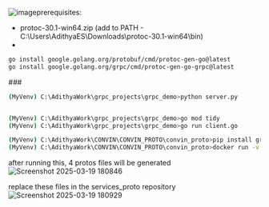 ![image](https://github.com/user-attachments/assets/0c924f39-02c7-46f0-8e42-bf9ca3b82f2c)prerequisites:
  - protoc-30.1-win64.zip (add to PATH - C:\Users\AdithyaES\Downloads\protoc-30.1-win64\bin)
  - 
``` bash
go install google.golang.org/protobuf/cmd/protoc-gen-go@latest
go install google.golang.org/grpc/cmd/protoc-gen-go-grpc@latest
```

#*#*#
``` bash
(MyVenv) C:\AdithyaWork\grpc_projects\grpc_demo>python server.py


(MyVenv) C:\AdithyaWork\grpc_projects\grpc_demo>go mod tidy
(MyVenv) C:\AdithyaWork\grpc_projects\grpc_demo>go run client.go
```





``` bash
(MyVenv) C:\AdithyaWork\CONVIN\CONVIN_PROTO\convin_proto>pip install grpcio grpcio-tools
(MyVenv) C:\AdithyaWork\CONVIN\CONVIN_PROTO\convin_proto>docker run -v C:/AdithyaWork/CONVIN/CONVIN_PROTO/convin_proto:/defs namely/protoc-all -i convin/rule_engine/v1 -f rule_engine.proto -f rule_engine_resources.proto -l python
```
after running this, 4 protos files will be generated ![Screenshot 2025-03-19 180846](https://github.com/user-attachments/assets/4d8d68a0-d762-4464-b7e1-fa15b16b0824)

replace these files in the services_proto repository ![Screenshot 2025-03-19 180929](https://github.com/user-attachments/assets/f056f1e4-ad6d-4c6a-88ba-d91625a7d207)

  

